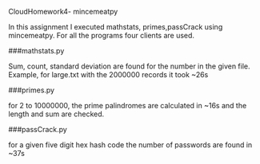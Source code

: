 CloudHomework4- mincemeatpy

In this assignment I executed mathstats, primes,passCrack using mincemeatpy. For all the programs four clients are used.

###mathstats.py
 
 Sum, count, standard deviation are found for the number in the given file. 
 Example, for large.txt with the 2000000 records it took ~26s
 
###primes.py

for 2 to 10000000, the prime palindromes are calculated in ~16s and the length and sum are checked.

###passCrack.py

for a given five digit hex hash code the number of passwords are found in ~37s



